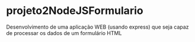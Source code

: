 # projeto2NodeJSFormulario
Desenvolvimento de uma aplicação WEB (usando express) que seja capaz de processar os dados de um formulário HTML
